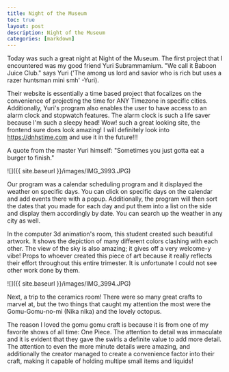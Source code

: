 ```yaml
---
title: Night of the Museum
toc: true
layout: post
description: Night of the Museum
categories: [markdown]
---
```


Today was such a great night at Night of the Museum. The first project that I encountered was my good friend Yuri Subrammamium. "We call it Baboon Juice Club." says Yuri ('The among us lord and savior who is rich but uses a razer huntsman mini smh' -Yuri).

Their website is essentially a time based project that focalizes on the convenience of projecting the time for ANY Timezone in specific cities. Additionally, Yuri's program also enables the user to have access to an alarm clock and stopwatch features. The alarm clock is such a life saver because I'm such a sleepy head! Wow! such a great looking site, the frontend sure does look amazing! I will definitely look into https://dnhstime.com and use it in the future!!!

A quote from the master Yuri himself: "Sometimes you just gotta eat a burger to finish."

![]({{ site.baseurl }}/images/IMG_3993.JPG)


Our program was a calendar scheduling program and it displayed the weather on specific days. You can click on specific days on the calendar and add events there with a popup. Additionally, the program will then sort the dates that you made for each day and put them into a list on the side and display them accordingly by date. You can search up the weather in any city as well.

In the computer 3d animation's room, this student created such beautiful artwork. It shows the depiction of many different colors clashing with each other. The view of the sky is also amazing; it gives off a very welcome-y vibe! Props to whoever created this piece of art because it really reflects their effort throughout this entire trimester. It is unfortunate I could not see other work done by them.

![]({{ site.baseurl }}/images/IMG_3994.JPG)



Next, a trip to the ceramics room! There were so many great crafts to marvel at, but the two things that caught my attention the most were the Gomu-Gomu-no-mi (Nika nika) and the lovely octopus.

The reason I loved the gomu gomu craft is because it is from one of my favorite shows of all time: One Piece. The attention to detail was immaculate and it is evident that they gave the swirls a definite value to add more detail. The attention to even the more minute details were amazing, and additionally the creator managed to create a convenience factor into their craft, making it capable of holding multipe small items and liquids! 

